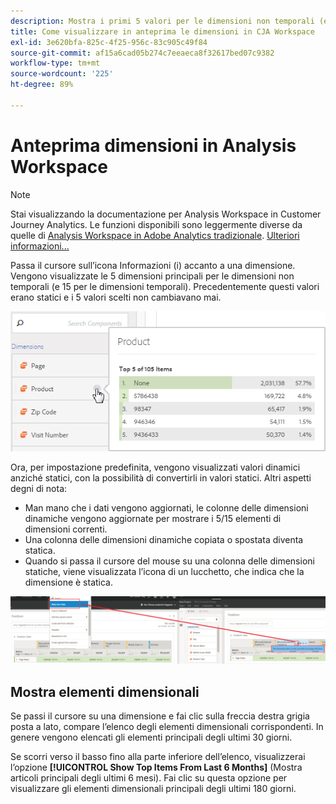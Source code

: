 ```yaml
---
description: Mostra i primi 5 valori per le dimensioni non temporali (e 15 per le dimensioni temporali).
title: Come visualizzare in anteprima le dimensioni in CJA Workspace
exl-id: 3e620bfa-825c-4f25-956c-83c905c49f84
source-git-commit: af15a6cad05b274c7eeaeca8f32617bed07c9382
workflow-type: tm+mt
source-wordcount: '225'
ht-degree: 89%

---
```


# Anteprima dimensioni in Analysis Workspace

>[!NOTE]
>
>Stai visualizzando la documentazione per Analysis Workspace in Customer Journey Analytics. Le funzioni disponibili sono leggermente diverse da quelle di [Analysis Workspace in Adobe Analytics tradizionale](https://experienceleague.adobe.com/docs/analytics/analyze/analysis-workspace/home.html?lang=it). [Ulteriori informazioni...](/help/getting-started/cja-aa.md)

Passa il cursore sull’icona Informazioni (i) accanto a una dimensione. Vengono visualizzate le 5 dimensioni principali per le dimensioni non temporali (e 15 per le dimensioni temporali). Precedentemente questi valori erano statici e i 5 valori scelti non cambiavano mai.

![](assets/dimension-preview.png)

Ora, per impostazione predefinita, vengono visualizzati valori dinamici anziché statici, con la possibilità di convertirli in valori statici. Altri aspetti degni di nota:

* Man mano che i dati vengono aggiornati, le colonne delle dimensioni dinamiche vengono aggiornate per mostrare i 5/15 elementi di dimensioni correnti.
* Una colonna delle dimensioni dinamiche copiata o spostata diventa statica.
* Quando si passa il cursore del mouse su una colonna delle dimensioni statiche, viene visualizzata l’icona di un lucchetto, che indica che la dimensione è statica.

![](assets/dimension_static.png)

## Mostra elementi dimensionali

Se passi il cursore su una dimensione e fai clic sulla freccia destra grigia posta a lato, compare l’elenco degli elementi dimensionali corrispondenti. In genere vengono elencati gli elementi principali degli ultimi 30 giorni.

Se scorri verso il basso fino alla parte inferiore dell’elenco, visualizzerai l’opzione **[!UICONTROL Show Top Items From Last 6 Months]** (Mostra articoli principali degli ultimi 6 mesi). Fai clic su questa opzione per visualizzare gli elementi dimensionali principali degli ultimi 180 giorni.
